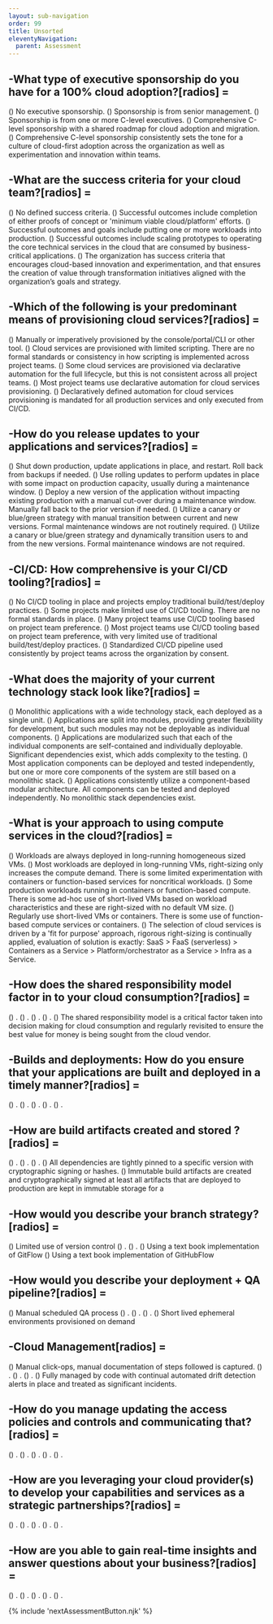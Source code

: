 ```yaml
---
layout: sub-navigation
order: 99
title: Unsorted
eleventyNavigation:
  parent: Assessment
---
```




## -What type of executive sponsorship do you have for a 100% cloud adoption?[radios] = 

() No executive sponsorship.
() Sponsorship is from senior management.
() Sponsorship is from one or more C-level executives.
() Comprehensive C-level sponsorship with a shared roadmap for cloud adoption and migration.
() Comprehensive C-level sponsorship consistently sets the tone for a culture of cloud-first adoption across the organization as well as experimentation and innovation within teams.

## -What are the success criteria for your cloud team?[radios] = 

() No defined success criteria.
() Successful outcomes include completion of either proofs of concept or 'minimum viable cloud/platform' efforts.
() Successful outcomes and goals include putting one or more workloads into production.
() Successful outcomes include scaling prototypes to operating the core technical services in the cloud that are consumed by business-critical applications.
() The organization has success criteria that encourages cloud-based innovation and experimentation, and that ensures the creation of value through transformation initiatives aligned with the organization’s goals and strategy.


## -Which of the following is your predominant means of provisioning cloud services?[radios] = 

() Manually or imperatively provisioned by the console/portal/CLI or other tool.
() Cloud services are provisioned with limited scripting. There are no formal standards or consistency in how scripting is implemented across project teams.
() Some cloud services are provisioned via declarative automation for the full lifecycle, but this is not consistent across all project teams.
() Most project teams use declarative automation for cloud services provisioning.
() Declaratively defined automation for cloud services provisioning is mandated for all production services and only executed from CI/CD.

## -How do you release updates to your applications and services?[radios] = 

() Shut down production, update applications in place, and restart. Roll back from backups if needed.
() Use rolling updates to perform updates in place with some impact on production capacity, usually during a maintenance window.
() Deploy a new version of the application without impacting existing production with a manual cut-over during a maintenance window. Manually fall back to the prior version if needed.
() Utilize a canary or blue/green strategy with manual transition between current and new versions. Formal maintenance windows are not routinely required.
() Utilize a canary or blue/green strategy and dynamically transition users to and from the new versions. Formal maintenance windows are not required.

## -CI/CD: How comprehensive is your CI/CD tooling?[radios] = 

() No CI/CD tooling in place and projects employ traditional build/test/deploy practices.
() Some projects make limited use of CI/CD tooling. There are no formal standards in place.
() Many project teams use CI/CD tooling based on project team preference.
() Most project teams use CI/CD tooling based on project team preference, with very limited use of traditional build/test/deploy practices.
() Standardized CI/CD pipeline used consistently by project teams across the organization by consent.

## -What does the majority of your current technology stack look like?[radios] = 

() Monolithic applications with a wide technology stack, each deployed as a single unit.
() Applications are split into modules, providing greater flexibility for development, but such modules may not be deployable as individual components.
() Applications are modularized such that each of the individual components are self-contained and individually deployable. Significant dependencies exist, which adds complexity to the testing.
() Most application components can be deployed and tested independently, but one or more core components of the system are still based on a monolithic stack.
() Applications consistently utilize a component-based modular architecture. All components can be tested and deployed independently. No monolithic stack dependencies exist.

## -What is your approach to using compute services in the cloud?[radios] = 

() Workloads are always deployed in long-running homogeneous sized VMs.
() Most workloads are deployed in long-running VMs, right-sizing only increases the compute demand. There is some limited experimentation with containers or function-based services for noncritical workloads.
() Some production workloads running in containers or function-based compute. There is some ad-hoc use of short-lived VMs based on workload characteristics and these are right-sized with no default VM size.
() Regularly use short-lived VMs or containers. There is some use of function-based compute services or containers.
() The selection of cloud services is driven by a 'fit for purpose' approach, rigorous right-sizing is continually applied, evaluation of solution is exactly: SaaS > FaaS (serverless) > Containers as a Service > Platform/orchestrator as a Service > Infra as a Service.

## -How does the shared responsibility model factor in to your cloud consumption?[radios] =
() .
() .
() .
() .
() The shared responsibility model is a critical factor taken into decision making for cloud consumption and regularly revisited to ensure the best value for money is being sought from the cloud vendor.


## -Builds and deployments: How do you ensure that your applications are built and deployed in a timely manner?[radios] =
() .
() .
() .
() .
() .

## -How are build artifacts created and stored ?[radios] =
() .
() .
() .
() All dependencies are tightly pinned to a specific version with cryptographic signing or hashes.
() Immutable build artifacts are created and cryptographically signed at least all artifacts that are deployed to production are kept in immutable storage for a 

## -How would you describe your branch strategy?[radios] =
() Limited use of version control
() .
() .
() Using a text book implementation of GitFlow
() Using a text book implementation of GitHubFlow


## -How would you describe your deployment + QA pipeline?[radios] =
() Manual scheduled QA process
() .
() .
() .
() Short lived ephemeral environments provisioned on demand

## -Cloud Management[radios] =
() Manual click-ops, manual documentation of steps followed is captured.
() .
() .
() .
() Fully managed by code with continual automated drift detection alerts in place and treated as significant incidents.

## -How do you manage updating the access policies and controls and communicating that?[radios] =
() .
() .
() .
() .
() .

## -How are you leveraging your cloud provider(s) to develop your capabilities and services as a strategic partnerships?[radios] =
() .
() .
() .
() .
() .

## -How are you able to gain real-time insights and answer questions about your business?[radios] = 
() .
() .
() .
() .
() .



{% include 'nextAssessmentButton.njk' %}
